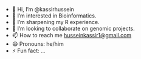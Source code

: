 - 👋 Hi, I’m @kassirhussein
- 👀 I’m interested in Bioinformatics.
- 🌱 I’m sharpening my R experience.
- 💞️ I’m looking to collaborate on genomic projects.
- 📫 How to reach me husseinkassir1@gmail.com
- 😄 Pronouns: he/him
- ⚡ Fun fact: ...

<!---
kassirhussein/kassirhussein is a ✨ special ✨ repository because its `README.md` (this file) appears on your GitHub profile.
You can click the Preview link to take a look at your changes.
--->
